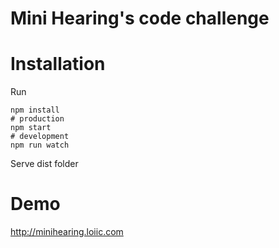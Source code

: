 # Mini Hearing's code challenge

# Installation
Run
```
npm install
# production
npm start
# development
npm run watch
```
Serve dist folder

# Demo
http://minihearing.loiic.com
